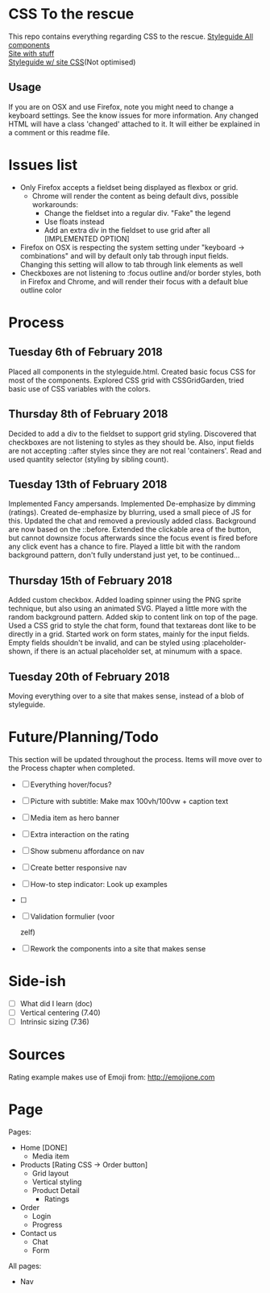 # CSS To the rescue
This repo contains everything regarding CSS to the rescue.
[Styleguide All components](https://vandijkstef.github.io/cssttr/styleguide.html)   
[Site with stuff](https://vandijkstef.github.io/cssttr/site/index.html)  
[Styleguide w/ site CSS](https://vandijkstef.github.io/cssttr/site/styleguide.html)(Not optimised)  

## Usage
If you are on OSX and use Firefox, note you might need to change a keyboard settings. See the know issues for more information.
Any changed HTML will have a class 'changed' attached to it. It will either be explained in a comment or this readme file.

# Issues list
* Only Firefox accepts a fieldset being displayed as flexbox or grid. 
    * Chrome will render the content as being default divs, possible workarounds:
        * Change the fieldset into a regular div. "Fake" the legend
        * Use floats instead
        * Add an extra div in the fieldset to use grid after all [IMPLEMENTED OPTION]
* Firefox on OSX is respecting the system setting under "keyboard -> combinations" and will by default only tab through input fields. Changing this setting will allow to tab through link elements as well
* Checkboxes are not listening to :focus outline and/or border styles, both in Firefox and Chrome, and will render their focus with a default blue outline color

# Process

## Tuesday 6th of February 2018
Placed all components in the styleguide.html. Created basic focus CSS for most of the components.
Explored CSS grid with CSSGridGarden, tried basic use of CSS variables with the colors.

## Thursday 8th of February 2018
Decided to add a div to the fieldset to support grid styling. Discovered that checkboxes are not listening to styles as they should be. Also, input fields are not accepting ::after styles since they are not real 'containers'. Read and used quantity selector (styling by sibling count).

## Tuesday 13th of February 2018
Implemented Fancy ampersands. Implemented De-emphasize by dimming (ratings). Created de-emphasize by blurring, used a small piece of JS for this. Updated the chat and removed a previously added class. Background are now based on the ::before. Extended the clickable area of the button, but cannot downsize focus afterwards since the focus event is fired before any click event has a chance to fire. Played a little bit with the random background pattern, don't fully understand just yet, to be continued...

## Thursday 15th of February 2018
Added custom checkbox. Added loading spinner using the PNG sprite technique, but also using an animated SVG. Played a little more with the random background pattern. Added skip to content link on top of the page. Used a CSS grid to style the chat form, found that textareas dont like to be directly in a grid. Started work on form states, mainly for the input fields. Empty fields shouldn't be invalid, and can be styled using :placeholder-shown, if there is an actual placeholder set, at minumum with a space.

## Tuesday 20th of February 2018
Moving everything over to a site that makes sense, instead of a blob of styleguide.

# Future/Planning/Todo
This section will be updated throughout the process. Items will move over to the Process chapter when completed.
- [ ] Everything hover/focus?
- [ ] Picture with subtitle: Make max 100vh/100vw + caption text
- [ ] Media item as hero banner
- [ ] Extra interaction on the rating
- [ ] Show submenu affordance on nav
- [ ] Create better responsive nav
- [ ] How-to step indicator: Look up examples
- [ ] 
- [ ] Validation formulier (voor <form> zelf)
- [ ] Rework the components into a site that makes sense


# Side-ish
- [ ] What did I learn (doc)
- [ ] Vertical centering (7.40)
- [ ] Intrinsic sizing (7.36)

# Sources

Rating example makes use of Emoji from: http://emojione.com


# Page
Pages:
* Home [DONE]
	* Media item
* Products [Rating CSS -> Order button]
	* Grid layout
	* Vertical styling
	* Product Detail
		* Ratings
* Order
	* Login
	* Progress
* Contact us
	* Chat
	* Form

All pages:
* Nav